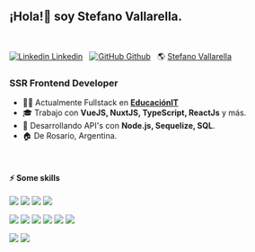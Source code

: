 ## ¡Hola!👋 soy **Stefano Vallarella**.

<br/>

[![Linkedin](https://i.stack.imgur.com/gVE0j.png) Linkedin](https://www.linkedin.com/in/stefanovallarella/)&nbsp;&nbsp;
[![GitHub](https://i.stack.imgur.com/tskMh.png) Github](https://github.com/stefanovallarella)&nbsp;&nbsp;
🌎 [Stefano Vallarella](https://stefanovallarella.com.ar/)

### SSR Frontend Developer  

- 👨‍💻  Actualmente Fullstack en **[EducaciónIT](http://educacionit.com)**
- 🎓  Trabajo con **VueJS, NuxtJS, TypeScript, ReactJs** y más.
- :seedling:  Desarrollando API's con **Node.js, Sequelize, SQL**.
- 🏠  De Rosario, Argentina. 

<br/>

#### ⚡ Some skills


![](https://img.shields.io/badge/JavaScript-F7DF1E?style=for-the-badge&logo=javascript&logoColor=black)
![](https://img.shields.io/badge/Node.js-43853D?style=for-the-badge&logo=node.js&logoColor=white)
![](https://img.shields.io/badge/TypeScript-007ACC?style=for-the-badge&logo=typescript&logoColor=white)
![](https://img.shields.io/badge/sequelize-323330?style=for-the-badge&logo=sequelize&logoColor=blue)

![](https://img.shields.io/badge/HTML5-E34F26?style=for-the-badge&logo=html5&logoColor=white)
![](https://img.shields.io/badge/CSS3-1572B6?style=for-the-badge&logo=css3&logoColor=white)
![](https://img.shields.io/badge/Vue.js-35495E?style=for-the-badge&logo=vue.js&logoColor=4FC08D)
![](https://img.shields.io/badge/React-20232A?style=for-the-badge&logo=react&logoColor=61DAFB)
![](https://img.shields.io/badge/Redux-593D88?style=for-the-badge&logo=redux&logoColor=white)
![](https://img.shields.io/badge/Tailwind_CSS-38B2AC?style=for-the-badge&logo=tailwind-css&logoColor=white)

![](https://img.shields.io/badge/Figma-F24E1E?style=for-the-badge&logo=figma&logoColor=white)
![](https://img.shields.io/badge/Trello-0052CC?style=for-the-badge&logo=trello&logoColor=white)
	

	








